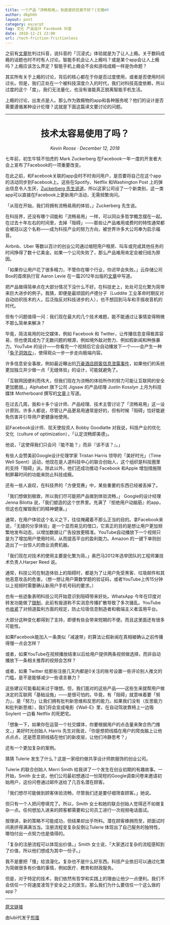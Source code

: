 ```yaml
---
title: 一个产品「流畅易用」，到底是好还是不好？|文摘#9
author: dkphhh
layout: post
category: excerpt
tag: 文化 产品设计 Facebook 抖音
date: 2018-12-21 23:00
url: /tech-friction-frictionless
---
```


之前有[文章](https://www.lieyunwang.com/archives/445794)批判过抖音，说抖音的「沉浸式」体验就是为了让人上瘾。关于数码成瘾的话题也时不时有人讨论。智能手机会让人上瘾吗？或是某个app会让人上瘾吗？上瘾应该怎么界定？智能手机上瘾会不会和游戏成瘾一样是伪命题？

其实所有关于上瘾的讨论，背后的核心都在于你是否过度使用，或者是否使用时间过长。但是，我们正处在一个被科技深度介入的时代，我们对科技高度依赖，所以过度的这个「度」，我们无法量化，也没有谁能真正脱离智能手机生活。

上瘾的讨论，出发点是人。那么作为致瘾物的app和各种服务呢？他们的设计是否需要遵循某种设计伦理？这就是下面这篇译文要讨论的问题。

___



<center><h1>技术太容易使用了吗？</h1></center>

<center><i>Kevin Roose · December 12, 2018</i></center>

七年前，初生牛犊不怕虎的 Mark Zuckerberg 在Facebook一年一度的开发者大会上宣布了Facebook的一项重要改变。

在此之前，和Facebook关联的app会时不时询问用户，是否要将自己在这个app的活动同步到Facebook上。这些在Spotify、Netflix 和Washington Post 上的弹出信息令人生厌，[Zuckerberg 先生说道](https://youtu.be/9r46UeXCzoU?t=2305)，所以这家公司设了一个新类别，这一类app可以直接在Facebook上更新用户活动，无需频繁询问。

「从现在开始，我们将拥有流畅易用的体验，」Zuckerberg 先生说。

在科技界，还没有哪个词能和「流畅易用」一样，可以同众多哲学概念摆在一起。在过去十年左右的时间里，去掉「阻碍」——那些让产品难用或费时的特性通常都会被冠以这个名称——成为科技产业的努力方向，被世界许多大公司奉为启示福音。

Airbnb、Uber 等数以百计的创业公司通过缩短用户租房、叫车或完成其他任务的时间挣得了数十亿美金。如果一个公司失败了，那么产品难用肯定会被归结为原因。

「如果你让用户花了很多精力，不管你在哪个行业，你迟早会失败。」云存储公司Box的首席执行官 Aaron Levie 在一篇2012年出版的[文章](https://www.fastcompany.com/1835983/simplicity-thesis)中写道。

把产品做得简单点在大部分情况下没什么不好。在科技史上，处处可见化繁为简带来巨大进步的例子。我猜，即便是最顽固的卢德分子（Luddite 工业革命时期反对自动纺织技术的人，后泛指反对科技进步的人），也不想回到马车和手摇收音机的时代。

但有个问题值得一问：我们现在最大的几个技术难题，能不能通过让事情变得稍微不那么简单来解决？

毕竟，简洁易用的社交媒体，例如 Facebook 和 Twitter，让传播信息变得极其容易，但也使其成为了无数问题的根源，例如境外敌对势力、例如假新闻和种族暴力。YouTube 的设计——你看完一个视频后它会自动播放下一个——会产生一种「[兔子洞效应](https://www.nytimes.com/2018/03/10/opinion/sunday/youtube-politics-radical.html?module=inline)」，使得观众一步一步走向极端内容。

许多信息安全事故，例如最近曝出的[万豪酒店顾客信息泄露事件](https://www.nytimes.com/2018/11/30/business/marriott-data-breach.html?module=inline)，如果他们的系统更加独立并少做一点「无缝体验」的设计，可能就避免了。

「互联网因便利而伟大，但我们现在为流畅的体验所作的努力可能让互联网的安全更加脆弱。」Alphabet 旗下公司  Jigsaw 的产品经理 Justin Kosslyn 上月为科技媒体 Motherboard 撰写的[文章](https://motherboard.vice.com/en_us/article/3k9q33/the-internet-needs-more-friction)上写道。

在过去几周，我和十多个设计师、产品经理、技术主管讨论了「流畅易用」这一设计原则。许多人都说，尽管让产品更易用通常是好的，但有时候「阻碍」恰好能避免伤害并引导用户更健康地使用。

前Facebook设计师、现天使投资人 Bobby Goodlatte 对我说，科技产业的优化文化（culture of optimization），「认定流畅即美德」。

他说，「这使得我们只会问『能不能？』而非『该不该？』。」

有些人会赞美前Google设计伦理学家 Tristan Harris 领导的「美好时光」（Time Well Spent）运动，他现在是人道科技中心的联合创始人，这个组织是科技圈里的支持「阻碍」派。除此以外，他们还成功推动 Facebook 和Apple 增加措施限制屏幕时间的功能来防止科技成瘾。

还有一些人哀叹，在科技界的「方便竞赛」中，某些重要的东西已经被丢掉了。

「我们想做到极致，所以我们尽可能把产品做到体验流畅，」 Google的设计经理 Jenna Bilotta 说，「我们塑造的这个世界里。充满了『拒绝用户动脑筋』的app，但这也在摧毁我们的精神健康。」

通常，在用户体验这个名义之下，往往掩藏着不那么正当的目的。拿Facebook来说，「无缝的分享体验」是一个显而易见的借口，它真正的目的是想让用户更加频繁地发布动态，以增加数据让广告投放更精准。YouTube自动播放下一个视频只是为了增加用户使用时间，从而提高平台的盈利能力。Amazon 的一键下单则创造出了一台惊人的商业消费机器。

「我们现在对技术的使用主要是化繁为简，」奥巴马2012年选举团队的工程师兼技术负责人Harper Reed 说。

通常，科技公司在制造体验上的阻碍时，都是为了让用户免受黑客、垃圾邮件和其他恶意攻击的危害。（想一想让用户算数学题的验证码，或者YouTube上传15分钟以上视频时需要确认新用户手机号码的要求。）

也有一些迹象表明科技公司开始意识到阻碍带来好处。WhatsApp 今年在印度对转发功能做了[限制](https://blog.whatsapp.com/10000647/More-changes-to-forwarding)，此前有报道称不实消息传播扩散导致了多次骚乱。YouTube 也[收紧](https://youtube-creators.googleblog.com/2018/01/additional-changes-to-youtube-partner.html)了对频道盈利方面的规定，防止垃圾信息制造者和极端主义者滥用平台。

大部分这种变化都得到了支持，即便有些会带来短期的不便。而且这里面还有很多可能性。

如果Facebook能加入一条类似「减速带」的算法让假新闻在真相被确认之前传播得慢一点会怎样？

或者，如果YouTube在视频播放结束以后给用户提供两条视频做选择，而非自动播放下一条相关推荐的视频会怎样？

或者，如果 Twitter 给那些注册几天内都是0关注的账号设置一些评论别人推文的门槛，是不是能够减少一些语言暴力？

这些建议可能看起来过于理想。但，我们面对的这些产品——这些生来就帮用户做决定的互联网「基础设施」——是很可怕的。毕竟，有「阻碍」就意味着要「努力」，是「努力」让我们拥有批判新思维和反思的能力。如果我们没有（反思能力和批判新思维），我们将会变成电影《Wall-E》里，在自动驾驶靠椅上一边吸 Soylent 一边看 Netflix 的死肥宅。

「想象一下，如果你在运营一个社交媒体，你要根据用户的点击量来聚合热门推文，」美好时光创始人 Harris 先生对我说，「你是想把线插在用户的爬虫脑上让他点点点，还是愿意把线插在他们的新皮层，让他们冷静思考？」

还有一个更加复杂的案例。

猜猜 Tulerie 发生了什么？这是一家纽约做共享设计师款服饰的创业公司。

Tulerie 的联合创始人 Merri Smith 给我讲了一个发生在创业初期的有趣故事。一开始，Smith 女士说，他们公司最初想通过一份简短的Google调查问卷来邀请初始用户，这份问卷通过邮件送给了几百名潜在顾客。

「我们想尽可能做到顾客体验流畅，尽管我们还是要仔细筛查顾客。」她说。

但只有一个人把问卷填完了。所以，Smith 女士和她的联合创始人觉得还不如做复杂一点。任何想加入进来的顾客都需要和公司员工进行一次视频电话面试。

按理讲，新的策略不可能成功，但结果却出乎所料。潜在顾客蜂拥而至，把面试时间表挤得满满当当。注册流程变复杂反倒让Tulerie 体现出了自己服务的独特性，哪怕付出一点努力也是值得的。

「复杂的注册流程可以体现出价值，」Smith 女士说，「大家透过复杂的流程感知到了价值，所以他们想成为其中一份子。」

我不是要把「慢」给浪漫化。复杂也不是什么好东西。科技产业依旧可以通过化繁为简做很多有价值的事情，例如医疗、教育和财政服务。

但是，对于特定的技术，我们依然有哲学和实践上的理由让他少一点便利。我们不会信任一个将速度凌驾于安全之上的医生。那么我们为什么要信任一个这么做的app？

---

[原文链接](https://www.nytimes.com/2018/12/12/technology/tech-friction-frictionless.html)

由lubi代发于[煎蛋](http://jandan.net/2018/12/23/tech-friction.html)

